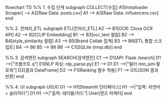 flowchart TD
  %% 1. 수집 단계
  subgraph COLLECT[수집]
    A1[Instaloader Scraper] --> A2[Raw Data: posts.csv]
    A1 --> A3[Raw Data: influencers.csv]
  end

  %% 2. 전처리_ETL
  subgraph ETL[전처리_ETL]
    A2 --> B1[OCR: Clova OCR API]
    A2 --> B2[CLIP Embedding]
    B1 --> B3[ocr_text 컬럼]
    B2 --> B4[style_similarity 컬럼]
    A3 --> B5[Brand Collab 집계]
    B3 --> B6[ETL 통합 스크립트]
    B4 --> B6
    B5 --> B6
    B6 --> C1[SQLite (mvp.db)]
  end

  %% 3. 검색엔진
  subgraph SEARCH[검색엔진]
    C1 --> D1[API: Flask /search]
    D1 -->|"프롬프트 q"| E1[NLP 파싱: nlp_parse.py]
    E1 --> D1
    D1 -->|"필터 min_sim·팔로워"| D2[결과 DataFrame]
    D2 --> F1[Ranking 함수 적용]
    F1 --> G1[JSON 결과 반환]
  end

  %% 4. UI
  subgraph UI[UI]
    G1 --> H1[Streamlit 인터페이스]
    H1 -->|"입력: 자연어 + 슬라이더"| D1
    H1 -->|"출력: 테이블/카드"| User[렌즈 마케터]
  end
